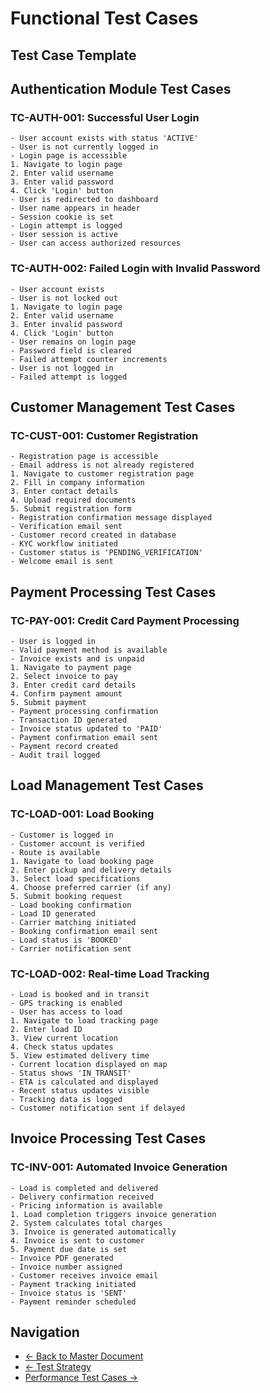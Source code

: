 # Functional Test Cases

## Test Case Template

## Authentication Module Test Cases

### TC-AUTH-001: Successful User Login
    - User account exists with status 'ACTIVE'
    - User is not currently logged in
    - Login page is accessible
    1. Navigate to login page
    2. Enter valid username
    3. Enter valid password
    4. Click 'Login' button
    - User is redirected to dashboard
    - User name appears in header
    - Session cookie is set
    - Login attempt is logged
    - User session is active
    - User can access authorized resources

### TC-AUTH-002: Failed Login with Invalid Password
    - User account exists
    - User is not locked out
    1. Navigate to login page
    2. Enter valid username
    3. Enter invalid password
    4. Click 'Login' button
    - User remains on login page
    - Password field is cleared
    - Failed attempt counter increments
    - User is not logged in
    - Failed attempt is logged

## Customer Management Test Cases

### TC-CUST-001: Customer Registration
    - Registration page is accessible
    - Email address is not already registered
    1. Navigate to customer registration page
    2. Fill in company information
    3. Enter contact details
    4. Upload required documents
    5. Submit registration form
    - Registration confirmation message displayed
    - Verification email sent
    - Customer record created in database
    - KYC workflow initiated
    - Customer status is 'PENDING_VERIFICATION'
    - Welcome email is sent

## Payment Processing Test Cases

### TC-PAY-001: Credit Card Payment Processing
    - User is logged in
    - Valid payment method is available
    - Invoice exists and is unpaid
    1. Navigate to payment page
    2. Select invoice to pay
    3. Enter credit card details
    4. Confirm payment amount
    5. Submit payment
    - Payment processing confirmation
    - Transaction ID generated
    - Invoice status updated to 'PAID'
    - Payment confirmation email sent
    - Payment record created
    - Audit trail logged

## Load Management Test Cases

### TC-LOAD-001: Load Booking
    - Customer is logged in
    - Customer account is verified
    - Route is available
    1. Navigate to load booking page
    2. Enter pickup and delivery details
    3. Select load specifications
    4. Choose preferred carrier (if any)
    5. Submit booking request
    - Load booking confirmation
    - Load ID generated
    - Carrier matching initiated
    - Booking confirmation email sent
    - Load status is 'BOOKED'
    - Carrier notification sent

### TC-LOAD-002: Real-time Load Tracking
    - Load is booked and in transit
    - GPS tracking is enabled
    - User has access to load
    1. Navigate to load tracking page
    2. Enter load ID
    3. View current location
    4. Check status updates
    5. View estimated delivery time
    - Current location displayed on map
    - Status shows 'IN_TRANSIT'
    - ETA is calculated and displayed
    - Recent status updates visible
    - Tracking data is logged
    - Customer notification sent if delayed

## Invoice Processing Test Cases

### TC-INV-001: Automated Invoice Generation
    - Load is completed and delivered
    - Delivery confirmation received
    - Pricing information is available
    1. Load completion triggers invoice generation
    2. System calculates total charges
    3. Invoice is generated automatically
    4. Invoice is sent to customer
    5. Payment due date is set
    - Invoice PDF generated
    - Invoice number assigned
    - Customer receives invoice email
    - Payment tracking initiated
    - Invoice status is 'SENT'
    - Payment reminder scheduled

## Navigation

- [← Back to Master Document](./test_plan.md)
- [← Test Strategy](./test_strategy.md)
- [Performance Test Cases →](./test_cases_performance.md)